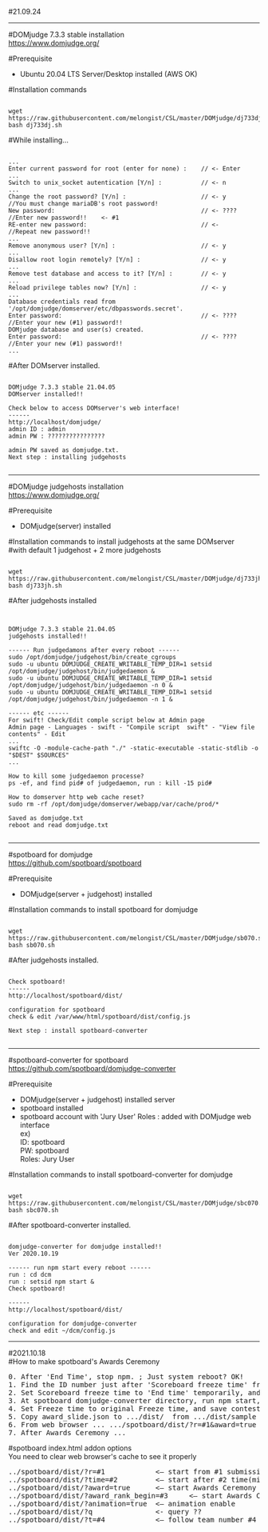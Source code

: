 #21.09.24   

---
#DOMjudge 7.3.3 stable installation   
<https://www.domjudge.org/>   

#Prerequisite
- Ubuntu 20.04 LTS Server/Desktop installed (AWS OK)   

#Installation commands
<pre><code>
wget https://raw.githubusercontent.com/melongist/CSL/master/DOMjudge/dj733dj.sh
bash dj733dj.sh
</code></pre>
#While installing...   
<pre><code>
...   
Enter current password for root (enter for none) :    // <- Enter   
...   
Switch to unix_socket autentication [Y/n] :           // <- n   
...   
Change the root password? [Y/n] :                     // <- y      //You must change mariaDB's root password!    
New password:                                         // <- ????   //Enter new password!!    <- #1    
RE-enter new password:                                // <-        //Repeat new password!!    
...   
Remove anonymous user? [Y/n] :                        // <- y   
...   
Disallow root login remotely? [Y/n] :                 // <- y   
...   
Remove test database and access to it? [Y/n] :        // <- y   
...   
Reload privilege tables now? [Y/n] :                  // <- y   
...   
Database credentials read from '/opt/domjudge/domserver/etc/dbpasswords.secret'.   
Enter password:                                       // <- ????   //Enter your new (#1) password!!    
DOMjudge database and user(s) created.   
Enter password:                                       // <- ????   //Enter your new (#1) password!!    
...   
</code></pre>
#After DOMserver installed.
<pre><code>
DOMjudge 7.3.3 stable 21.04.05    
DOMserver installed!!    
    
Check below to access DOMserver's web interface!    
------    
http://localhost/domjudge/    
admin ID : admin    
admin PW : ????????????????    
    
admin PW saved as domjudge.txt.   
Next step : installing judgehosts    
    
</code></pre>
---
#DOMjudge judgehosts installation   
<https://www.domjudge.org/>   

#Prerequisite
- DOMjudge(server) installed   

#Installation commands to install judgehosts at the same DOMserver   
#with default 1 judgehost + 2 more judgehosts
<pre><code>
wget https://raw.githubusercontent.com/melongist/CSL/master/DOMjudge/dj733jh.sh
bash dj733jh.sh
</code></pre>

#After judgehosts installed    
<pre><code>
    
DOMjudge 7.3.3 stable 21.04.05    
judgehosts installed!!    
    
------ Run judgedamons after every reboot ------    
sudo /opt/domjudge/judgehost/bin/create_cgroups    
sudo -u ubuntu DOMJUDGE_CREATE_WRITABLE_TEMP_DIR=1 setsid /opt/domjudge/judgehost/bin/judgedaemon &    
sudo -u ubuntu DOMJUDGE_CREATE_WRITABLE_TEMP_DIR=1 setsid /opt/domjudge/judgehost/bin/judgedaemon -n 0 &    
sudo -u ubuntu DOMJUDGE_CREATE_WRITABLE_TEMP_DIR=1 setsid /opt/domjudge/judgehost/bin/judgedaemon -n 1 &    
    
------ etc ------    
For swift! Check/Edit comple script below at Admin page    
Admin page - Languages - swift - "Compile script  swift" - "View file contents" - Edit    
...    
swiftc -O -module-cache-path "./" -static-executable -static-stdlib -o "$DEST" $SOURCES"    
...    
    
How to kill some judgedaemon processe?    
ps -ef, and find pid# of judgedaemon, run : kill -15 pid#    
    
How to domserver http web cache reset?    
sudo rm -rf /opt/domjudge/domserver/webapp/var/cache/prod/*    

Saved as domjudge.txt    
reboot and read domjudge.txt    
     
</code></pre>    
---
#spotboard for domjudge   
<https://github.com/spotboard/spotboard>

#Prerequisite   
- DOMjudge(server + judgehost) installed   

#Installation commands to install spotboard for domjudge   

<pre><code>
wget https://raw.githubusercontent.com/melongist/CSL/master/DOMjudge/sb070.sh
bash sb070.sh
</code></pre>

#After judgehosts installed.
<pre><code>
Check spotboard!
------
http://localhost/spotboard/dist/

configuration for spotboard
check & edit /var/www/html/spotboard/dist/config.js

Next step : install spotboard-converter

</code></pre>


---
#spotboard-converter for spotboard   
<https://github.com/spotboard/domjudge-converter>

#Prerequisite   
- DOMjudge(server + judgehost) installed server   
- spotboard installed    
- spotboard account with 'Jury User' Roles : added with DOMjudge web interface   
    ex)   
    ID: spotboard   
    PW: spotboard   
    Roles: Jury User    

#Installation commands to install spotboard-converter for domjudge   

<pre><code>
wget https://raw.githubusercontent.com/melongist/CSL/master/DOMjudge/sbc070.sh
bash sbc070.sh
</code></pre>

#After spotboard-converter installed.
<pre><code>
domjudge-converter for domjudge installed!!
Ver 2020.10.19

------ run npm start every reboot ------
run : cd dcm
run : setsid npm start &
Check spotboard!

------
http://localhost/spotboard/dist/

configuration for domjudge-converter
check and edit ~/dcm/config.js
</code></pre>



---   

#2021.10.18   
#How to make spotboard's Awards Ceremony    
<pre>
0. After 'End Time', stop npm. ; Just system reboot? OK!    
1. Find the ID number just after 'Scoreboard freeze time' from admin's Submissions page. ; ex) 563 <- s563   
2. Set Scoreboard freeze time to 'End time' temporarily, and save contest????????   
3. At spotboard domjudge-converter directory, run npm start, and make contest.json & runs.json to spotboard directory(.../dist/)
4. Set Freeze time to original Freeze time, and save contest. It makes freezing scoreboard of domjudge.   
5. Copy award_slide.json to .../dist/  from .../dist/sample  and edit award_slide.json to contest   
6. From web browser ... .../spotboard/dist/?r=#1&award=true  and use "enter" & "esc" key to Ceremony   
7. After Awards Ceremony ...   
</pre>

#spotboard index.html addon options    
You need to clear web browser's cache to see it properly   
<pre>
../spotboard/dist/?r=#1            <— start from #1 submission     
../spotboard/dist/?time=#2         <— start after #2 time(minutes)     
../spotboard/dist/?award=true      <— start Awards Ceremony mode   
../spotboard/dist/?award_rank_begin=#3     <— start Awards Ceremony mode from rank #3, must use with award=true   
../spotboard/dist/?animation=true  <— animation enable   
../spotboard/dist/?q               <- query ??
../spotboard/dist/?t=#4            <— follow team number #4   
</pre>
